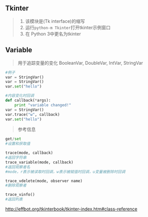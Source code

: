 Tkinter
---
>1. 该模块是(Tk interface)的缩写
>1. 运行`python-m Tkinter`打开tkinter示例窗口
>1. 在 Python 3中更名为tkinter


## Variable 
>用于追踪变量的变化
BooleanVar, DoubleVar, IntVar, StringVar

```python
#例子
var = StringVar()
var = StringVar()
var.set("hello")

#内容变化时回调
def callback(*args):
    print "variable changed!"
var = StringVar()
var.trace("w", callback)
var.set("hello")
```
>参考信息
```python
get/set
#设置和获取值

trace(mode, callback) 
#返回字符串
trace_variable(mode, callback)
#返回观察者名
#mode，r表示被读取时回调，w表示被赋值时回调，u变量被删除时回调

trace_vdelete(mode, observer name)
#删除观察者

trace_vinfo()
#返回列表
```
http://effbot.org/tkinterbook/tkinter-index.htm#class-reference

